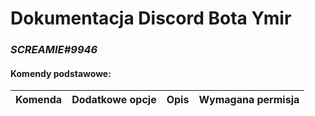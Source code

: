 # Dokumentacja Discord Bota Ymir
### ***SCREAMIE#9946***

#### Komendy podstawowe:  

| Komenda | Dodatkowe opcje | Opis | Wymagana permisja |
|:--- |:---- | :---: | ---:| 
